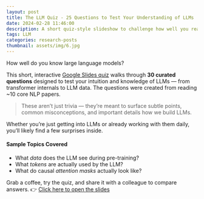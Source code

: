 ```yaml
---
layout: post
title: The LLM Quiz - 25 Questions to Test Your Understanding of LLMs
date: 2024-02-28 11:46:00
description: A short quiz-style slideshow to challenge how well you really know large language models
tags: LLM
categories: research-posts
thumbnail: assets/img/6.jpg
---
```


How well do you know large language models?

This short, interactive [Google Slides quiz](https://docs.google.com/presentation/d/1dvnVDBSXkFvtzyOeEmtcJrpicqvaJeiRHMOZM-QjEos/edit?usp=sharing) walks through **30 curated questions** designed to test your intuition and knowledge of LLMs — from transformer internals to LLM data. The questions were created from reading ~10 core NLP papers.

> These aren’t just trivia — they’re meant to surface subtle points, common misconceptions, and important details how we build LLMs.

Whether you’re just getting into LLMs or already working with them daily, you’ll likely find a few surprises inside.

#### Sample Topics Covered
- What *data* does the LLM see during pre-training?
- What *tokens* are actually used by the LLM?
- What do causal *attention masks* actually look like?

Grab a coffee, try the quiz, and share it with a colleague to compare answers.
👉 [Click here to open the slides](https://docs.google.com/presentation/d/1dvnVDBSXkFvtzyOeEmtcJrpicqvaJeiRHMOZM-QjEos/edit?usp=sharing)


